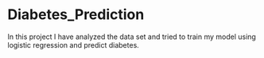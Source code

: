 # Diabetes_Prediction
In this project I have analyzed the data set and tried to train my model using logistic regression and predict diabetes. 
